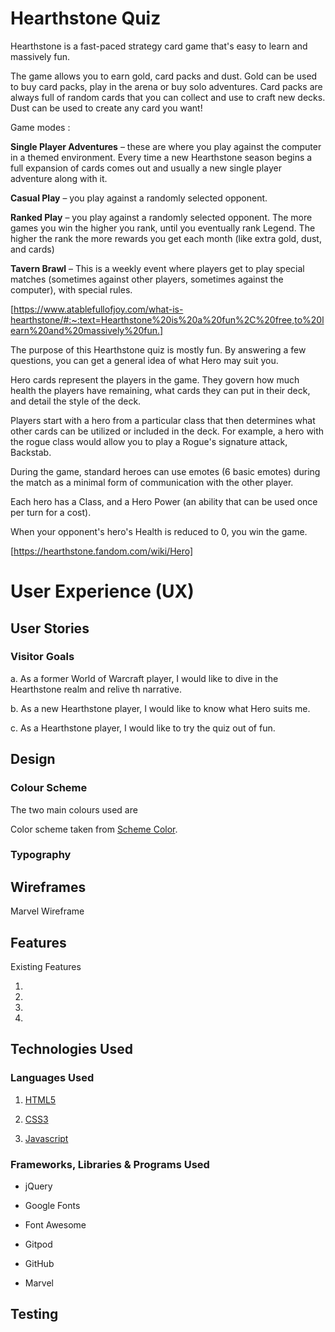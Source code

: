 # Hearthstone Quiz
Hearthstone is a fast-paced strategy card game that's easy to learn and massively fun.

The game allows you to earn gold, card packs and dust. Gold can be used to buy card packs, play in the arena or buy solo adventures. Card packs are always full of random cards that you can collect and use to craft new decks. Dust can be used to create any card you want!

Game modes : 

**Single Player Adventures** – these are where you play against the computer in a themed environment. Every time a new Hearthstone season begins a full expansion of cards comes out and usually a new single player adventure along with it.

**Casual Play** – you play against a randomly selected opponent.

**Ranked Play** – you play against a randomly selected opponent. The more games you win the higher you rank, until you eventually rank Legend. The higher the rank the more rewards you get each month (like extra gold, dust, and cards)

**Tavern Brawl** – This is a weekly event where players get to play special matches (sometimes against other players, sometimes against the computer), with special rules.

[https://www.atablefullofjoy.com/what-is-hearthstone/#:~:text=Hearthstone%20is%20a%20fun%2C%20free,to%20learn%20and%20massively%20fun.]

The purpose of this Hearthstone quiz is mostly fun. By answering a few questions, you can get a general idea of what Hero may suit you. 

Hero cards represent the players in the game. They govern how much health the players have remaining, what cards they can put in their deck, and detail the style of the deck.

Players start with a hero from a particular class that then determines what other cards can be utilized or included in the deck. For example, a hero with the rogue class would allow you to play a Rogue's signature attack, Backstab.

During the game, standard heroes can use emotes (6 basic emotes) during the match as a minimal form of communication with the other player.

Each hero has a Class, and a Hero Power (an ability that can be used once per turn for a cost).

When your opponent's hero's Health is reduced to 0, you win the game.

[https://hearthstone.fandom.com/wiki/Hero]

# User Experience (UX)
## User Stories

### Visitor Goals

a. As a former World of Warcraft player, I would like to dive in the Hearthstone realm and relive th narrative.

b. As a new Hearthstone player, I would like to know what Hero suits me. 

c. As a Hearthstone player, I would like to try the quiz out of fun.

## Design
### Colour Scheme

The two main colours used are 

Color scheme taken from [Scheme Color](https://www.schemecolor.com/hearthstone-logo-colors.php).

### Typography



## Wireframes
Marvel Wireframe
## Features
Existing Features

1.   
2.  
3. 
4. 


## Technologies Used
### Languages Used

1. [HTML5](https://en.wikipedia.org/wiki/HTML) 

2. [CSS3](https://en.wikipedia.org/wiki/CSS)

3. [Javascript](https://en.wikipedia.org/wiki/JavaScript)

### Frameworks, Libraries & Programs Used  

- jQuery

- Google Fonts

- Font Awesome

- Gitpod

- GitHub

- Marvel

## Testing